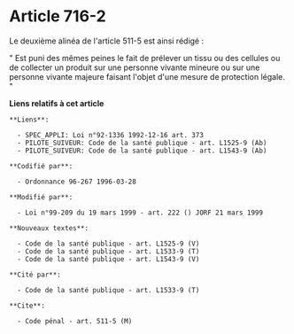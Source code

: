 # Article 716-2

Le deuxième alinéa de l'article 511-5 est ainsi rédigé :

" Est puni des mêmes peines le fait de prélever un tissu ou des cellules ou de collecter un produit sur une personne vivante
mineure ou sur une personne vivante majeure faisant l'objet d'une mesure de protection légale. "

**Liens relatifs à cet article**

	**Liens**:

	  - SPEC_APPLI: Loi n°92-1336 1992-12-16 art. 373
	  - PILOTE_SUIVEUR: Code de la santé publique - art. L1525-9 (Ab)
	  - PILOTE_SUIVEUR: Code de la santé publique - art. L1543-9 (Ab)

	**Codifié par**:

	  - Ordonnance 96-267 1996-03-28

	**Modifié par**:

	  - Loi n°99-209 du 19 mars 1999 - art. 222 () JORF 21 mars 1999

	**Nouveaux textes**:

	  - Code de la santé publique - art. L1525-9 (V)
	  - Code de la santé publique - art. L1533-9 (T)
	  - Code de la santé publique - art. L1543-9 (V)

	**Cité par**:

	  - Code de la santé publique - art. L1533-9 (T)

	**Cite**:

	  - Code pénal - art. 511-5 (M)
